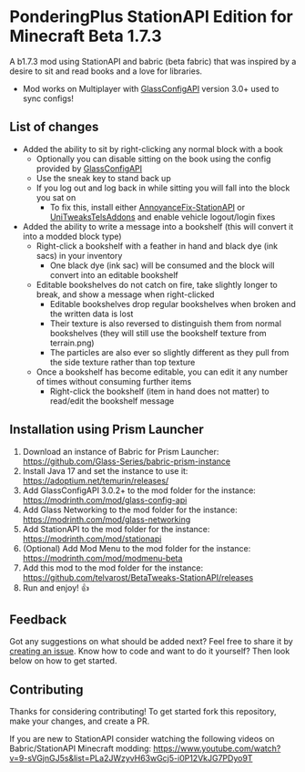 # PonderingPlus StationAPI Edition for Minecraft Beta 1.7.3

A b1.7.3 mod using StationAPI and babric (beta fabric) that was inspired by a desire to sit and read books and a love for libraries.
* Mod works on Multiplayer with [GlassConfigAPI](https://modrinth.com/mod/glass-config-api) version 3.0+ used to sync configs!

## List of changes

* Added the ability to sit by right-clicking any normal block with a book
  * Optionally you can disable sitting on the book using the config provided by [GlassConfigAPI](https://modrinth.com/mod/glass-config-api)
  * Use the sneak key to stand back up
  * If you log out and log back in while sitting you will fall into the block you sat on
    * To fix this, install either [AnnoyanceFix-StationAPI](https://modrinth.com/mod/annoyancefix-stationapi-edition) or [UniTweaksTelsAddons](https://modrinth.com/mod/unitweakstelsaddons-stationapi) and enable vehicle logout/login fixes
* Added the ability to write a message into a bookshelf (this will convert it into a modded block type)
  * Right-click a bookshelf with a feather in hand and black dye (ink sacs) in your inventory
    * One black dye (ink sac) will be consumed and the block will convert into an editable bookshelf
  * Editable bookshelves do not catch on fire, take slightly longer to break, and show a message when right-clicked
    * Editable bookshelves drop regular bookshelves when broken and the written data is lost
    * Their texture is also reversed to distinguish them from normal bookshelves (they will still use the bookshelf texture from terrain.png)
    * The particles are also ever so slightly different as they pull from the side texture rather than top texture
  * Once a bookshelf has become editable, you can edit it any number of times without consuming further items
    * Right-click the bookshelf (item in hand does not matter) to read/edit the bookshelf message

## Installation using Prism Launcher

1. Download an instance of Babric for Prism Launcher: https://github.com/Glass-Series/babric-prism-instance
2. Install Java 17 and set the instance to use it: https://adoptium.net/temurin/releases/
3. Add GlassConfigAPI 3.0.2+ to the mod folder for the instance: https://modrinth.com/mod/glass-config-api
4. Add Glass Networking to the mod folder for the instance: https://modrinth.com/mod/glass-networking
5. Add StationAPI to the mod folder for the instance: https://modrinth.com/mod/stationapi
6. (Optional) Add Mod Menu to the mod folder for the instance: https://modrinth.com/mod/modmenu-beta
7. Add this mod to the mod folder for the instance: https://github.com/telvarost/BetaTweaks-StationAPI/releases
8. Run and enjoy! 👍

## Feedback

Got any suggestions on what should be added next? Feel free to share it by [creating an issue](https://github.com/telvarost/PonderingPlus-StationAPI/issues/new). Know how to code and want to do it yourself? Then look below on how to get started.

## Contributing

Thanks for considering contributing! To get started fork this repository, make your changes, and create a PR. 

If you are new to StationAPI consider watching the following videos on Babric/StationAPI Minecraft modding: https://www.youtube.com/watch?v=9-sVGjnGJ5s&list=PLa2JWzyvH63wGcj5-i0P12VkJG7PDyo9T
